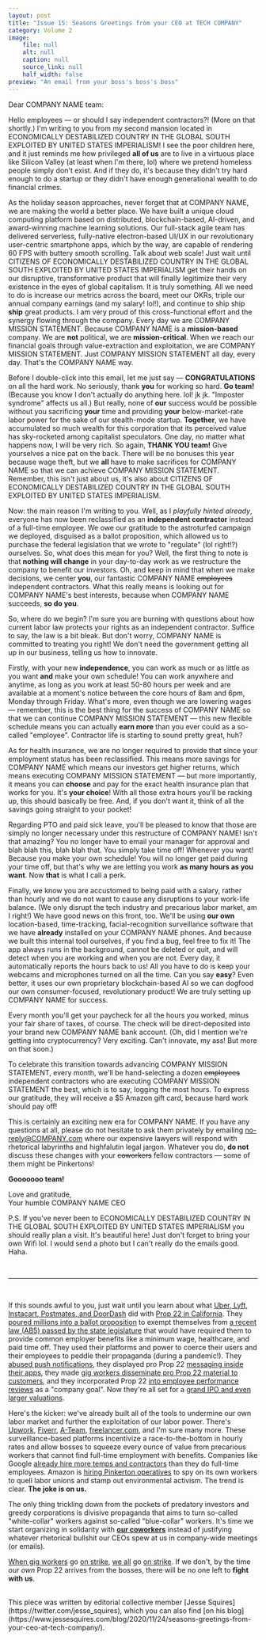 ```yaml
---
layout: post
title: "Issue 15: Seasons Greetings from your CEO at TECH COMPANY"
category: Volume 2
image:
    file: null
    alt: null
    caption: null
    source_link: null
    half_width: false
preview: "An email from your boss's boss's boss"
---
```


Dear COMPANY NAME team:

Hello employees &mdash; or should I say independent contractors?! (More on that shortly.) I'm writing to you from my second mansion located in ECONOMICALLY DESTABILIZED COUNTRY IN THE GLOBAL SOUTH EXPLOITED BY UNITED STATES IMPERIALISM! I see the poor children here, and it just reminds me how privileged **all of us** are to live in a virtuous place like Silicon Valley (at least when I'm there, lol) where we pretend homeless people simply don't exist. And if they do, it's because they didn't try hard enough to do a startup or they didn't have enough generational wealth to do financial crimes.

<!--excerpt-->

As the holiday season approaches, never forget that at COMPANY NAME, we are making the world a better place. We have built a unique cloud computing platform based on distributed, blockchain-based, AI-driven, and award-winning machine learning solutions. Our full-stack agile team has delivered serverless, fully-native electron-based UI/UX in our revolutionary user-centric smartphone apps, which by the way, are capable of rendering 60 FPS with buttery smooth scrolling. Talk about web scale! Just wait until CITIZENS OF ECONOMICALLY DESTABILIZED COUNTRY IN THE GLOBAL SOUTH EXPLOITED BY UNITED STATES IMPERIALISM get their hands on our disruptive, transformative product that will finally legitimize their very existence in the eyes of global capitalism. It is truly something. All we need to do is increase our metrics across the board, meet our OKRs, triple our annual company earnings (and my salary! lol!), and continue to ship ship **ship** great products. I am very proud of this cross-functional effort and the synergy flowing through the company. Every day we are COMPANY MISSION STATEMENT. Because COMPANY NAME is a **mission-based** company. We are **not** political, we are **mission-critical**. When we reach our financial goals through value-extraction and exploitation, we are COMPANY MISSION STATEMENT. Just COMPANY MISSION STATEMENT all day, every day. That's the COMPANY NAME way.

Before I double-click into this email, let me just say &mdash; **CONGRATULATIONS** on all the hard work. No seriously, thank **you** for working so hard. **Go team!** (Because you know I don't actually do anything here. lol! jk jk. "Imposter syndrome" affects us all.) But really, none of **our** success would be possible without you sacrificing **your** time and providing **your** below-market-rate labor power for the sake of our stealth-mode startup. **Together**, we have accumulated so much wealth for this corporation that its perceived value has sky-rocketed among capitalist speculators. One day, no matter what happens now, I will be very rich. So again, **THANK YOU team!** Give yourselves a nice pat on the back. There will be no bonuses this year because wage theft, but we **all** have to make sacrifices for COMPANY NAME so that we can achieve COMPANY MISSION STATEMENT. Remember, this isn't just about us, it's also about CITIZENS OF ECONOMICALLY DESTABILIZED COUNTRY IN THE GLOBAL SOUTH EXPLOITED BY UNITED STATES IMPERIALISM.

Now: the main reason I'm writing to you. Well, as I *playfully hinted already*, everyone has now been reclassified as an **independent contractor** instead of a full-time employee. We owe our gratitude to the astroturfed campaign we deployed, disguised as a ballot proposition, which allowed us to purchase the federal legislation that we wrote to "regulate" (lol right!?) ourselves. So, what does this mean for you? Well, the first thing to note is that **nothing will change** in your day-to-day work as we restructure the company to benefit our investors. Oh, and keep in mind that when we make decisions, we center **you**, our fantastic COMPANY NAME ~~employees~~ independent contractors. What this really means is looking out for COMPANY NAME's best interests, because when COMPANY NAME succeeds, **so do you**.

So, where do we begin? I'm sure you are burning with questions about how current labor law protects your rights as an independent contractor. Suffice to say, the law is a bit bleak. But don't worry, COMPANY NAME is committed to treating you right! We don't need the government getting all up in our business, telling us how to innovate.

Firstly, with your new **independence**, you can work as much or as little as you want **and** make your own schedule! You can work anywhere and anytime, as long as you work at least 50-80 hours per week and are available at a moment's notice between the core hours of 8am and 6pm, Monday through Friday. What's more, even though we are lowering wages &mdash; remember, this is the best thing for the success of COMPANY NAME so that we can continue COMPANY MISSION STATEMENT &mdash; this new flexible schedule means you can actually **earn more** than you ever could as a so-called "employee". Contractor life is starting to sound pretty great, huh?

As for health insurance, we are no longer required to provide that since your employment status has been reclassified. This means more savings for COMPANY NAME which means our investors get higher returns, which means executing COMPANY MISSION STATEMENT &mdash; but more importantly, it means you can **choose** and pay for the exact health insurance plan that works for you. It's **your choice**! With all those extra hours you'll be racking up, this should basically be free. And, if you don't want it, think of all the savings going straight to your pocket!

Regarding PTO and paid sick leave, you'll be pleased to know that those are simply no longer necessary under this restructure of COMPANY NAME! Isn't that amazing? You no longer have to email your manager for approval and blah blah this, blah blah that. You simply take time off! Whenever you want! Because you make your own schedule! You will no longer get paid during your time off, but that's why we are letting you work **as many hours as you want**. Now **that** is what I call a perk.

Finally, we know you are accustomed to being paid with a salary, rather than hourly and we do not want to cause any disruptions to your work-life balance. (We only disrupt the tech industry and precarious labor market, am I right!) We have good news on this front, too. We'll be using **our own** location-based, time-tracking,  facial-recognition surveillance software that we have **already** installed on your COMPANY NAME phones. And because we built this internal tool ourselves, if you find a bug, feel free to fix it! The app always runs in the background, cannot be deleted or quit, and will detect when you are working and when you are not. Every day, it automatically reports the hours back to us! All you have to do is keep your webcams and microphones turned on all the time. Can you say **easy**? Even better, it uses our own proprietary blockchain-based AI so we can dogfood our own consumer-focused, revolutionary product! We are truly setting up COMPANY NAME for success.

Every month you'll get your paycheck for all the hours you worked, minus your fair share of taxes, of course. The check will be direct-deposited into your brand new COMPANY NAME bank account. (Oh, did I mention we're getting into cryptocurrency? Very exciting. Can't innovate, my ass! But more on that soon.)

To celebrate this transition towards advancing COMPANY MISSION STATEMENT, every month, we'll be hand-selecting a dozen ~~employees~~ independent contractors who are executing COMPANY MISSION STATEMENT the best, which is to say, logging the most hours. To express our gratitude, they will receive a $5 Amazon gift card, because hard work should pay off!

This is certainly an exciting new era for COMPANY NAME. If you have any questions at all, please do not hesitate to ask them privately by emailing no-reply@COMPANY.com where our expensive lawyers will respond with rhetorical labyrinths and highfalutin legal jargon. Whatever you do, **do not** discuss these changes with your ~~coworkers~~ fellow contractors &mdash; some of them might be Pinkertons!

**Gooooooo team!**

Love and gratitude,<br/>
Your humble COMPANY NAME CEO

P.S. If you've never been to ECONOMICALLY DESTABILIZED COUNTRY IN THE GLOBAL SOUTH EXPLOITED BY UNITED STATES IMPERIALISM you should really plan a visit. It's beautiful here! Just don't forget to bring your own Wifi lol. I would send a photo but I can't really do the emails good. Haha.

<br/>
<hr>
<br/>

If this sounds awful to you, just wait until you learn about what [Uber, Lyft,](https://www.nytimes.com/2020/11/04/technology/california-uber-lyft-prop-22.html) [Instacart, Postmates, and DoorDash](https://sf.eater.com/2020/10/16/21520005/doordash-prop-22-gig-workers-ab5-apps) did with [Prop 22 in California](https://www.hrw.org/news/2020/10/15/california-proposition-22-threatens-gig-workers-rights). They [poured millions into a ballot proposition](https://www.buzzfeednews.com/article/carolineodonovan/uber-lyft-proposition-22-workers-rights) to exempt themselves from [a recent law (AB5) passed by the state legislature](https://www.vox.com/2019/9/11/20850878/california-passes-ab5-bill-uber-lyft) that would have required them to provide common employer benefits like a minimum wage, healthcare, and paid time off. They used their platforms and power to coerce their users and their employees to peddle their propaganda (during a pandemic!). They [abused push notifications](https://www.theverge.com/2020/10/15/21517316/uber-spamming-user-political-push-notifications-prop-22-vote), they displayed pro Prop 22 [messaging inside their apps](https://www.theverge.com/2020/11/4/21549760/uber-lyft-prop-22-win-vote-app-message-notifications), they made [gig workers disseminate pro Prop 22 material to customers](https://sanfrancisco.cbslocal.com/2020/10/13/prop-22-instacart-provided-some-contract-workers-with-stickers-fliers-promoting-controversial-ballot-measure/), and they incorporated Prop 22 [into employee performance reviews](https://news.techworkerscoalition.org/2020/10/30/issue-13/) as a "company goal". Now they're all set for a [grand IPO and even larger valuations](https://www.cnbc.com/2020/11/05/california-prop-22-win-improves-doordash-instacart-ipo-prospects.html).

Here's the kicker: we've already built all of the tools to undermine our own labor market and further the exploitation of our labor power. There's [Upwork](http://upwork.com), [Fiverr](https://www.fiverr.com), [A-Team](https://join.a.team), [freelancer.com](https://www.freelancer.com), and I'm sure many more. These surveillance-based platforms incentivize a race-to-the-bottom in hourly rates and allow bosses to squeeze every ounce of value from precarious workers that cannot find full-time employment with benefits. Companies like Google [already hire more temps and contractors](https://www.nytimes.com/2019/05/28/technology/google-temp-workers.html) than they do full-time employees. Amazon is [hiring Pinkerton operatives](https://www.vice.com/en/article/5dp3yn/amazon-leaked-reports-expose-spying-warehouse-workers-labor-union-environmental-groups-social-movements) to spy on its own workers to quell labor unions and stamp out environmental activism. The trend is clear. **The joke is on us.**

The only thing trickling down from the pockets of predatory investors and greedy corporations is divisive propaganda that aims to turn so-called "white-collar" workers against so-called "blue-collar" workers. It's time we start organizing in solidarity with [**our coworkers**](https://drivers-united.org) instead of justifying whatever rhetorical bullshit our CEOs spew at us in company-wide meetings (or emails).

[When gig workers](https://www.vice.com/en/article/v7gzd8/targets-gig-workers-will-strike-to-protest-switch-to-algorithmic-pay-model) go [on strike](https://www.vice.com/en/article/jgxazk/they-arent-anything-without-us-gig-workers-are-striking-throughout-latin-america), [we all](https://www.washingtonpost.com/technology/2020/05/01/amazon-instacart-workers-strike/) go [on strike](https://www.vice.com/en/article/epdxwm/covid-19-surges-are-driving-tech-worker-strikes-and-protests). If we don't, by the time *our own* Prop 22 arrives from the bosses, there will be no one left to **fight with us**.

<br/>
<div markdown="1" class="text-secondary mt-2 mb-2">
This piece was written by editorial collective member [Jesse Squires](https://twitter.com/jesse_squires), which you can also find [on his blog](https://www.jessesquires.com/blog/2020/11/24/seasons-greetings-from-your-ceo-at-tech-company/).
</div>

